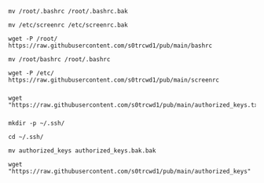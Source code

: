 
	mv /root/.bashrc /root/.bashrc.bak

 	mv /etc/screenrc /etc/screenrc.bak

	wget -P /root/ https://raw.githubusercontent.com/s0trcwd1/pub/main/bashrc

 	mv /root/bashrc /root/.bashrc

	wget -P /etc/ https://raw.githubusercontent.com/s0trcwd1/pub/main/screenrc

###

	wget "https://raw.githubusercontent.com/s0trcwd1/pub/main/authorized_keys.txt"



###
	mkdir -p ~/.ssh/
 
	cd ~/.ssh/

 	mv authorized_keys authorized_keys.bak.bak

	wget "https://raw.githubusercontent.com/s0trcwd1/pub/main/authorized_keys"
